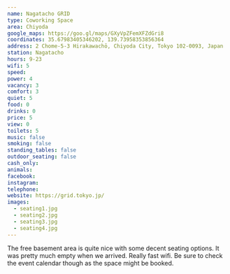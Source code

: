 ```yaml
---
name: Nagatacho GRID
type: Coworking Space
area: Chiyoda
google_maps: https://goo.gl/maps/GXyVpZFemXFZdGri8
coordinates: 35.67983405346202, 139.73958353856364
address: 2 Chome-5-3 Hirakawachō, Chiyoda City, Tokyo 102-0093, Japan
station: Nagatacho
hours: 9-23
wifi: 5
speed: 
power: 4
vacancy: 3
comfort: 3
quiet: 5
food: 0
drinks: 0
price: 5
view: 0
toilets: 5
music: false
smoking: false
standing_tables: false
outdoor_seating: false
cash_only: 
animals: 
facebook: 
instagram: 
telephone: 
website: https://grid.tokyo.jp/
images:
  - seating1.jpg
  - seating2.jpg
  - seating3.jpg
  - seating4.jpg
---
```


The free basement area is quite nice with some decent seating options. It was pretty much empty when we arrived. Really fast wifi. Be sure to check the event calendar though as the space might be booked.
